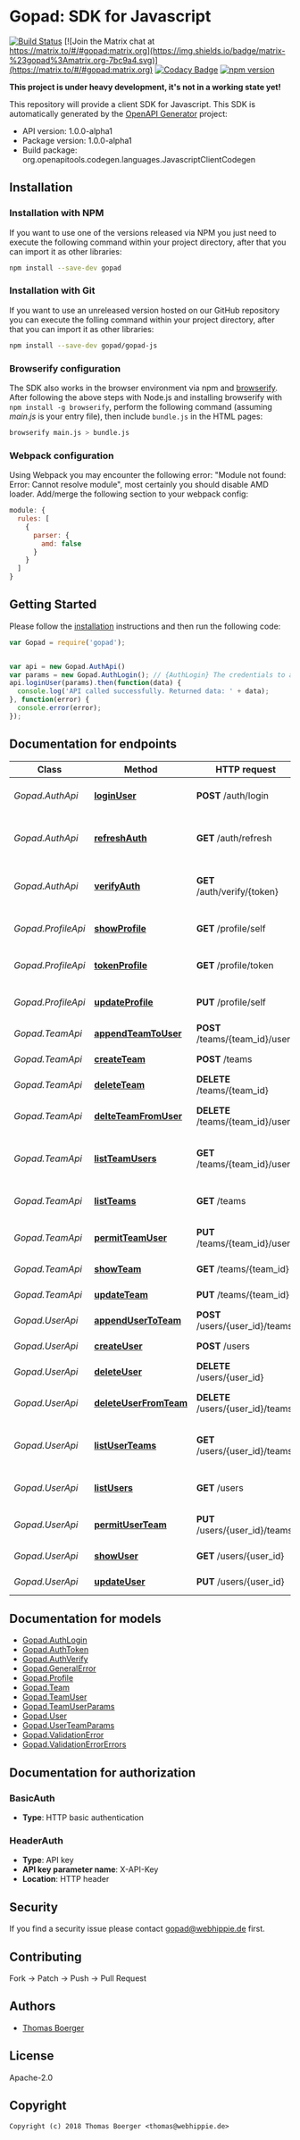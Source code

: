 # Gopad: SDK for Javascript

[![Build Status](https://cloud.drone.io/api/badges/gopad/gopad-js/status.svg)](https://cloud.drone.io/gopad/gopad-js)
[![Join the Matrix chat at https://matrix.to/#/#gopad:matrix.org](https://img.shields.io/badge/matrix-%23gopad%3Amatrix.org-7bc9a4.svg)](https://matrix.to/#/#gopad:matrix.org)
[![Codacy Badge](https://api.codacy.com/project/badge/Grade/7ece04b5a0c94808b467f0c46e445194)](https://www.codacy.com/app/gopad/gopad-js?utm_source=github.com&amp;utm_medium=referral&amp;utm_content=gopad/gopad-js&amp;utm_campaign=Badge_Grade)
[![npm version](https://badge.fury.io/js/gopad.svg)](https://badge.fury.io/js/gopad)

**This project is under heavy development, it's not in a working state yet!**

This repository will provide a client SDK for Javascript. This SDK is automatically generated by the [OpenAPI Generator](https://openapi-generator.tech) project:

- API version: 1.0.0-alpha1
- Package version: 1.0.0-alpha1
- Build package: org.openapitools.codegen.languages.JavascriptClientCodegen


## Installation


### Installation with NPM

If you want to use one of the versions released via NPM you just need to execute the following command within your project directory, after that you can import it as other libraries:

```bash
npm install --save-dev gopad
```


### Installation with Git

If you want to use an unreleased version hosted on our GitHub repository you can execute the folling command within your project directory, after that you can import it as other libraries:

```bash
npm install --save-dev gopad/gopad-js
```


### Browserify configuration

The SDK also works in the browser environment via npm and [browserify](http://browserify.org/). After following the above steps with Node.js and installing browserify with `npm install -g browserify`, perform the following command (assuming *main.js* is your entry file), then include `bundle.js` in the HTML pages:

```bash
browserify main.js > bundle.js
```


### Webpack configuration

Using Webpack you may encounter the following error: "Module not found: Error: Cannot resolve module", most certainly you should disable AMD loader. Add/merge the following section to your webpack config:

```javascript
module: {
  rules: [
    {
      parser: {
        amd: false
      }
    }
  ]
}
```


## Getting Started

Please follow the [installation](#installation) instructions and then run the following code:

```javascript
var Gopad = require('gopad');


var api = new Gopad.AuthApi()
var params = new Gopad.AuthLogin(); // {AuthLogin} The credentials to authenticate
api.loginUser(params).then(function(data) {
  console.log('API called successfully. Returned data: ' + data);
}, function(error) {
  console.error(error);
});


```

## Documentation for endpoints

Class | Method | HTTP request | Description
------------ | ------------- | ------------- | -------------
*Gopad.AuthApi* | [**loginUser**](docs/AuthApi.md#loginUser) | **POST** /auth/login | Authenticate an user by credentials
*Gopad.AuthApi* | [**refreshAuth**](docs/AuthApi.md#refreshAuth) | **GET** /auth/refresh | Refresh an auth token before it expires
*Gopad.AuthApi* | [**verifyAuth**](docs/AuthApi.md#verifyAuth) | **GET** /auth/verify/{token} | Verify validity for an authentication token
*Gopad.ProfileApi* | [**showProfile**](docs/ProfileApi.md#showProfile) | **GET** /profile/self | Retrieve an unlimited auth token
*Gopad.ProfileApi* | [**tokenProfile**](docs/ProfileApi.md#tokenProfile) | **GET** /profile/token | Retrieve an unlimited auth token
*Gopad.ProfileApi* | [**updateProfile**](docs/ProfileApi.md#updateProfile) | **PUT** /profile/self | Retrieve an unlimited auth token
*Gopad.TeamApi* | [**appendTeamToUser**](docs/TeamApi.md#appendTeamToUser) | **POST** /teams/{team_id}/users | Assign a user to team
*Gopad.TeamApi* | [**createTeam**](docs/TeamApi.md#createTeam) | **POST** /teams | Create a new team
*Gopad.TeamApi* | [**deleteTeam**](docs/TeamApi.md#deleteTeam) | **DELETE** /teams/{team_id} | Delete a specific team
*Gopad.TeamApi* | [**delteTeamFromUser**](docs/TeamApi.md#delteTeamFromUser) | **DELETE** /teams/{team_id}/users | Remove a user from team
*Gopad.TeamApi* | [**listTeamUsers**](docs/TeamApi.md#listTeamUsers) | **GET** /teams/{team_id}/users | Fetch all users assigned to team
*Gopad.TeamApi* | [**listTeams**](docs/TeamApi.md#listTeams) | **GET** /teams | Fetch all available teams
*Gopad.TeamApi* | [**permitTeamUser**](docs/TeamApi.md#permitTeamUser) | **PUT** /teams/{team_id}/users | Update user perms for team
*Gopad.TeamApi* | [**showTeam**](docs/TeamApi.md#showTeam) | **GET** /teams/{team_id} | Fetch a specific team
*Gopad.TeamApi* | [**updateTeam**](docs/TeamApi.md#updateTeam) | **PUT** /teams/{team_id} | Update a specific team
*Gopad.UserApi* | [**appendUserToTeam**](docs/UserApi.md#appendUserToTeam) | **POST** /users/{user_id}/teams | Assign a team to user
*Gopad.UserApi* | [**createUser**](docs/UserApi.md#createUser) | **POST** /users | Create a new user
*Gopad.UserApi* | [**deleteUser**](docs/UserApi.md#deleteUser) | **DELETE** /users/{user_id} | Delete a specific user
*Gopad.UserApi* | [**deleteUserFromTeam**](docs/UserApi.md#deleteUserFromTeam) | **DELETE** /users/{user_id}/teams | Remove a team from user
*Gopad.UserApi* | [**listUserTeams**](docs/UserApi.md#listUserTeams) | **GET** /users/{user_id}/teams | Fetch all teams assigned to user
*Gopad.UserApi* | [**listUsers**](docs/UserApi.md#listUsers) | **GET** /users | Fetch all available users
*Gopad.UserApi* | [**permitUserTeam**](docs/UserApi.md#permitUserTeam) | **PUT** /users/{user_id}/teams | Update team perms for user
*Gopad.UserApi* | [**showUser**](docs/UserApi.md#showUser) | **GET** /users/{user_id} | Fetch a specific user
*Gopad.UserApi* | [**updateUser**](docs/UserApi.md#updateUser) | **PUT** /users/{user_id} | Update a specific user


## Documentation for models

 - [Gopad.AuthLogin](docs/AuthLogin.md)
 - [Gopad.AuthToken](docs/AuthToken.md)
 - [Gopad.AuthVerify](docs/AuthVerify.md)
 - [Gopad.GeneralError](docs/GeneralError.md)
 - [Gopad.Profile](docs/Profile.md)
 - [Gopad.Team](docs/Team.md)
 - [Gopad.TeamUser](docs/TeamUser.md)
 - [Gopad.TeamUserParams](docs/TeamUserParams.md)
 - [Gopad.User](docs/User.md)
 - [Gopad.UserTeamParams](docs/UserTeamParams.md)
 - [Gopad.ValidationError](docs/ValidationError.md)
 - [Gopad.ValidationErrorErrors](docs/ValidationErrorErrors.md)


## Documentation for authorization



### BasicAuth

- **Type**: HTTP basic authentication



### HeaderAuth


- **Type**: API key
- **API key parameter name**: X-API-Key
- **Location**: HTTP header



## Security

If you find a security issue please contact gopad@webhippie.de first.


## Contributing

Fork -> Patch -> Push -> Pull Request


## Authors

* [Thomas Boerger](https://github.com/tboerger)


## License

Apache-2.0


## Copyright

```
Copyright (c) 2018 Thomas Boerger <thomas@webhippie.de>
```

